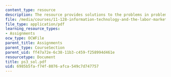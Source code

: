 ```yaml
---
content_type: resource
description: The resource provides solutions to the problems in problem set 3.
file: /media/courses/11-128-information-technology-and-the-labor-market-spring-2005/6985b5faf74f8076afca549c7d747757_ps3_sol.pdf
file_type: application/pdf
learning_resource_types:
- Assignments
ocw_type: OCWFile
parent_title: Assignments
parent_type: CourseSection
parent_uid: ff47a72e-6c38-11b3-c459-f258994d461e
resourcetype: Document
title: ps3_sol.pdf
uid: 6985b5fa-f74f-8076-afca-549c7d747757
---
```

